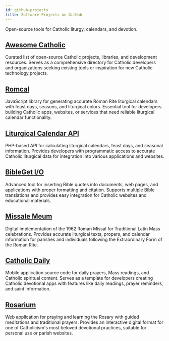 ```yaml
---
id: github-projects
title: Software Projects on GitHub
---
```


Open-source tools for Catholic liturgy, calendars, and devotion.

## [Awesome Catholic](https://github.com/servusdei2018/awesome-catholic)

Curated list of open-source Catholic projects, libraries, and development resources. Serves as a comprehensive directory for Catholic developers and organizations seeking existing tools or inspiration for new Catholic technology projects.

## [Romcal](https://github.com/romcal/romcal)

JavaScript library for generating accurate Roman Rite liturgical calendars with feast days, seasons, and liturgical colors. Essential tool for developers building Catholic apps, websites, or services that need reliable liturgical calendar functionality.

## [Liturgical Calendar API](https://github.com/Liturgical-Calendar/LiturgicalCalendarAPI)

PHP-based API for calculating liturgical calendars, feast days, and seasonal information. Provides developers with programmatic access to accurate Catholic liturgical data for integration into various applications and websites.

## [BibleGet I/O](https://github.com/BibleGet-I-O)

Advanced tool for inserting Bible quotes into documents, web pages, and applications with proper formatting and citation. Supports multiple Bible translations and provides easy integration for Catholic websites and educational materials.

## [Missale Meum](https://github.com/mmolenda/missalemeum)

Digital implementation of the 1962 Roman Missal for Traditional Latin Mass celebrations. Provides accurate liturgical texts, propers, and calendar information for parishes and individuals following the Extraordinary Form of the Roman Rite.

## [Catholic Daily](https://github.com/tbaba007/CatholicDaily)

Mobile application source code for daily prayers, Mass readings, and Catholic spiritual content. Serves as a template for developers creating Catholic devotional apps with features like daily readings, prayer reminders, and saint information.

## [Rosarium](https://github.com/leozamboni/Rosarium)

Web application for praying and learning the Rosary with guided meditations and traditional prayers. Provides an interactive digital format for one of Catholicism's most beloved devotional practices, suitable for personal use or parish websites.